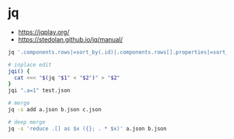 # jq
* https://jqplay.org/
* https://stedolan.github.io/jq/manual/

```bash
jq '.components.rows|=sort_by(.id)|.components.rows[].properties|=sort_by(.name)' file.json

# inplace edit
jqi() {
  cat <<< "$(jq "$1" < "$2")" > "$2"
}
jqi ".a=1" test.json

# merge
jq -s add a.json b.json c.json

# deep merge
jq -s 'reduce .[] as $x ({}; . * $x)' a.json b.json
```
